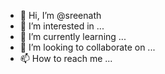 - 👋 Hi, I’m @sreenath
- 👀 I’m interested in ...
- 🌱 I’m currently learning ...
- 💞️ I’m looking to collaborate on ...
- 📫 How to reach me ...

<!---
sriiu/sriiu is a ✨ special ✨ repository because its `README.md` (this file) appears on your GitHub profile.
You can click the Preview link to take a look at your changes.
--->
